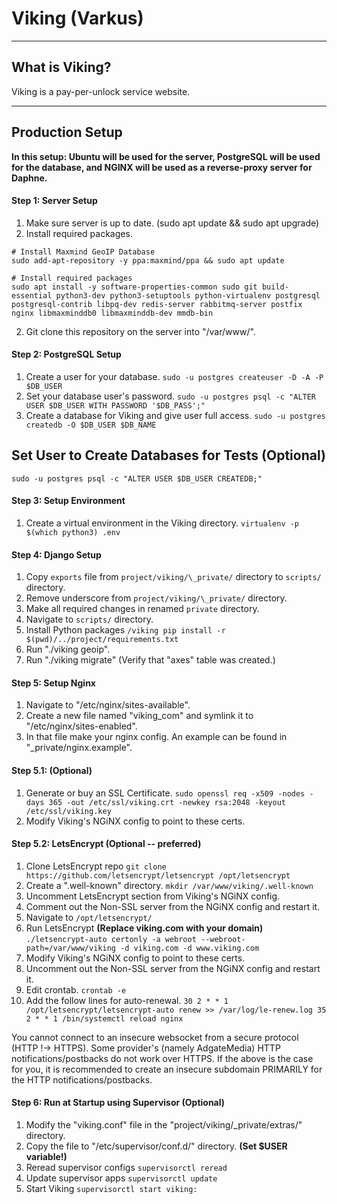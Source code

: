 # Viking (Varkus)
----
## What is Viking?
Viking is a pay-per-unlock service website.

----

## Production Setup
**In this setup: Ubuntu will be used for the server, PostgreSQL will be used
for the database, and NGINX will be used as a reverse-proxy server for Daphne.**

#### Step 1: Server Setup
1. Make sure server is up to date. (sudo apt update && sudo apt upgrade)
2. Install required packages.
```
# Install Maxmind GeoIP Database
sudo add-apt-repository -y ppa:maxmind/ppa && sudo apt update

# Install required packages 
sudo apt install -y software-properties-common sudo git build-essential python3-dev python3-setuptools python-virtualenv postgresql postgresql-contrib libpq-dev redis-server rabbitmq-server postfix nginx libmaxminddb0 libmaxminddb-dev mmdb-bin
```
2. Git clone this repository on the server into "/var/www/".

#### Step 2: PostgreSQL Setup
1. Create a user for your database. ```sudo -u postgres createuser -D -A -P $DB_USER```
2. Set your database user's password. ```sudo -u postgres psql -c "ALTER USER $DB_USER WITH PASSWORD '$DB_PASS';"```
3. Create a database for Viking and give user full access. ```sudo -u postgres createdb -O $DB_USER $DB_NAME```

## Set User to Create Databases for Tests (Optional)  
```sudo -u postgres psql -c "ALTER USER $DB_USER CREATEDB;"```

#### Step 3: Setup Environment
1. Create a virtual environment in the Viking directory. ```virtualenv -p $(which python3) .env```

#### Step 4: Django Setup
1. Copy `exports` file from `project/viking/\_private/` directory to `scripts/` directory.
2. Remove underscore from `project/viking/\_private/` directory.
3. Make all required changes in renamed `private` directory.
4. Navigate to `scripts/` directory.
5. Install Python packages `/viking pip install -r $(pwd)/../project/requirements.txt`
6. Run "./viking geoip".
7. Run "./viking migrate" (Verify that "axes" table was created.)

#### Step 5: Setup Nginx
1. Navigate to "/etc/nginx/sites-available".
2. Create a new file named "viking_com" and symlink it to "/etc/nginx/sites-enabled".
3. In that file make your nginx config. An example can be found in "\_private/nginx.example".

#### Step 5.1: (Optional)
1. Generate or buy an SSL Certificate. ```sudo openssl req -x509 -nodes -days 365 -out /etc/ssl/viking.crt -newkey rsa:2048 -keyout /etc/ssl/viking.key```
2. Modify Viking's NGiNX config to point to these certs.

#### Step 5.2: LetsEncrypt (Optional -- preferred)
1. Clone LetsEncrypt repo ```git clone https://github.com/letsencrypt/letsencrypt /opt/letsencrypt```
2. Create a ".well-known" directory. `mkdir /var/www/viking/.well-known`
3. Uncomment LetsEncrypt section from Viking's NGiNX config.
4. Comment out the Non-SSL server from the NGiNX config and restart it.
5. Navigate to `/opt/letsencrypt/`
6. Run LetsEncrypt **(Replace viking.com with your domain)** ```./letsencrypt-auto certonly -a webroot --webroot-path=/var/www/viking -d viking.com -d www.viking.com```
7. Modify Viking's NGiNX config to point to these certs.
8. Uncomment out the Non-SSL server from the NGiNX config and restart it.
9. Edit crontab. `crontab -e`
10. Add the follow lines for auto-renewal. ```30 2 * * 1 /opt/letsencrypt/letsencrypt-auto renew >> /var/log/le-renew.log
35 2 * * 1 /bin/systemctl reload nginx```

You cannot connect to an insecure websocket from a secure protocol (HTTP !-> HTTPS).
Some provider's (namely AdgateMedia) HTTP notifications/postbacks do not work over HTTPS.
If the above is the case for you, it is recommended to create an insecure subdomain
PRIMARILY for the HTTP notifications/postbacks.

#### Step 6: Run at Startup using Supervisor (Optional)
1. Modify the "viking.conf" file in the "project/viking/\_private/extras/" directory.
2. Copy the file to "/etc/supervisor/conf.d/" directory. **(Set $USER variable!)**
3. Reread supervisor configs ```supervisorctl reread```
4. Update supervisor apps  ```supervisorctl update```
5. Start Viking ```supervisorctl start viking:```